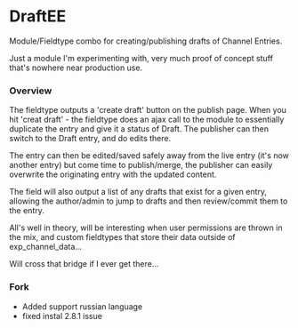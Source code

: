 # DraftEE

Module/Fieldtype combo for creating/publishing drafts of Channel Entries.

Just a module I'm experimenting with, very much proof of concept stuff that's nowhere near production use.

### Overview

The fieldtype outputs a 'create draft' button on the publish page. When you hit 'creat draft' - the fieldtype does an ajax call to the module to essentially duplicate the entry and give it a status of Draft. The publisher can then switch to the Draft entry, and do edits there.

The entry can then be edited/saved safely away from the live entry (it's now another entry) but come time to publish/merge, the publisher can easily overwrite the originating entry with the updated content.

The field will also output a list of any drafts that exist for a given entry, allowing the author/admin to jump to drafts and then review/commit them to the entry.

All's well in theory, will be interesting when user permissions are thrown in the mix, and custom fieldtypes that store their data outside of exp_channel_data...

Will cross that bridge if I ever get there...

### Fork
* Added support russian language
* fixed instal 2.8.1 issue
